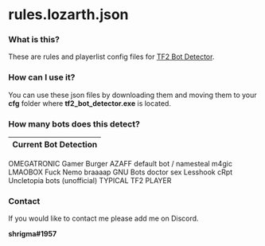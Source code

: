 # rules.lozarth.json

### What is this?
These are rules and playerlist config files for [TF2 Bot Detector](https://github.com/PazerOP/tf2_bot_detector "TF2 Bot Detector").

### How can I use it?
You can use these json files by downloading them and moving them to your **cfg** folder where **tf2_bot_detector.exe** is located.

### How many bots does this detect?
Current Bot Detection |
------------- | 
OMEGATRONIC
Gamer Burger AZAFF
default bot / namesteal
m4gic
LMAOBOX
Fuck Nemo
braaaap
GNU Bots
doctor sex
Lesshook
cRpt
Uncletopia bots (unofficial)
TYPICAL TF2 PLAYER

### Contact
If you would like to contact me please add me on Discord.

**shrigma#1957**
